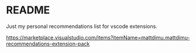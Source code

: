 # README
Just my personal recommendations list for vscode extensions.

https://marketplace.visualstudio.com/items?itemName=mattdimu.mattdimu-recommendations-extension-pack
